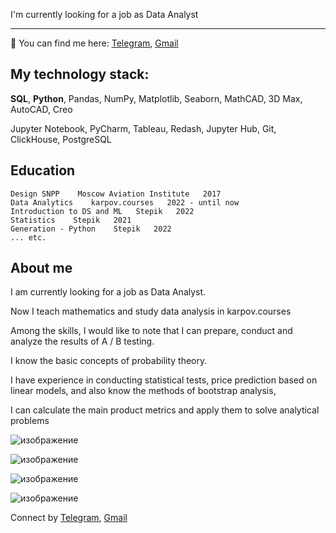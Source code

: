 I'm currently looking for a job as Data Analyst


---
🔎 You can find me here:
[Telegram](https://t.me/MilyaMoscow), [Gmail](abdullinascience@gmail.com)



##  My technology stack: 

**SQL**, **Python**, Pandas, NumPy, Matplotlib, Seaborn, MathCAD, 3D Max, AutoCAD, Creo

Jupyter Notebook, PyCharm, Tableau, Redash, Jupyter Hub, Git, ClickHouse, PostgreSQL



## Education

    Design SNPP    Moscow Aviation Institute   2017
    Data Analytics    karpov.courses   2022 - until now
    Introduction to DS and ML   Stepik   2022
    Statistics    Stepik   2021
    Generation - Python    Stepik   2022
    ... etc.
   
## About me

I am currently looking for a job as Data Analyst.

Now I teach mathematics and study data analysis in karpov.courses

Among the skills, I would like to note that I can prepare, conduct and analyze the results of A / B testing.

I know the basic concepts of probability theory. 

I have experience in conducting statistical tests, price prediction based on linear models, 
and also know the methods of bootstrap analysis, 

I can calculate the main product metrics and apply them to solve analytical problems


![изображение](https://user-images.githubusercontent.com/97680698/167293259-97288e68-aa1e-48df-b089-00c602136a3d.png)


![изображение](https://user-images.githubusercontent.com/97680698/167293190-4351ec5d-0446-4a74-987e-4512f17b6aaf.png)


![изображение](https://user-images.githubusercontent.com/97680698/169483689-bde058eb-2b76-4af7-8709-6781831b5043.png)



![изображение](https://user-images.githubusercontent.com/97680698/167293233-0c3c0b20-81f7-475b-8d1b-ac3cd29cf88c.png)


Connect by [Telegram](https://t.me/MilyaMoscow), [Gmail](abdullinascience@gmail.com)

